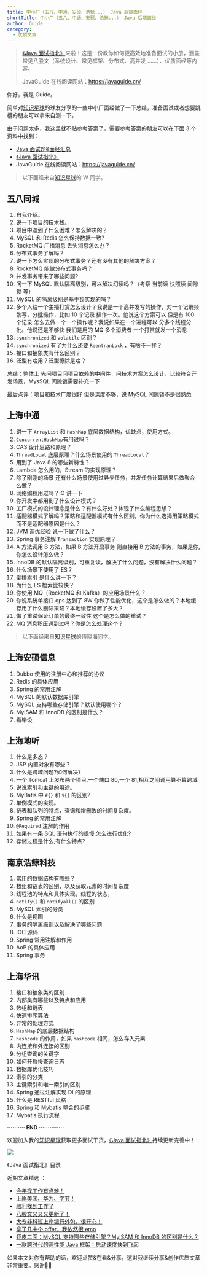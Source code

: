 ```yaml
---
title: 中小厂（五八、中通、安硕、浩鲸...） Java 后端面经
shortTitle: 中小厂（五八、中通、安硕、浩鲸...） Java 后端面经
author: Guide
category:
  - 优质文章
---
```


> [《Java 面试指北》](https://mp.weixin.qq.com/s?__biz=Mzg2OTA0Njk0OA==&mid=2247519384&idx=1&sn=bc7e71af75350b755f04ca4178395b1a&chksm=cea1c353f9d64a458f797696d4144b4d6e58639371a4612b8e4d106d83a66d2289e7b2cd7431&token=660789642&lang=zh_CN&scene=21#wechat_redirect)来啦！这是一份教你如何更高效地准备面试的小册，涵盖常见八股文（系统设计、常见框架、分布式、高并发 ......）、优质面经等内容。
> 
> JavaGuide 在线阅读网站：https://javaguide.cn/

你好，我是 Guide。

简单对[知识星球](https://mp.weixin.qq.com/s?__biz=Mzg2OTA0Njk0OA==&mid=2247519201&idx=1&sn=b910e72ec34a1447ecece7e993bc977d&chksm=cea1c42af9d64d3c69ba4849fc9175b26a2219d67c2aa6dabb7b73d95f4c41b8a9461e818243&token=1878783075&lang=zh_CN&scene=21#wechat_redirect)的球友分享的一些中小厂面经做了一下总结，准备面试或者想要跳槽的朋友可以拿来自测一下。  

由于问题太多，我这里就不贴参考答案了，需要参考答案的朋友可以在下面 3 个资料中找到：

*   [Java 面试题&面经汇总](https://mp.weixin.qq.com/mp/appmsgalbum?__biz=Mzg2OTA0Njk0OA==&action=getalbum&album_id=1352302538565189634&scene=173&from_msgid=2247521040&from_itemidx=1&count=3&nolastread=1#wechat_redirect)
*   [《Java 面试指北》](https://mp.weixin.qq.com/s?__biz=Mzg2OTA0Njk0OA==&mid=2247519384&idx=1&sn=bc7e71af75350b755f04ca4178395b1a&chksm=cea1c353f9d64a458f797696d4144b4d6e58639371a4612b8e4d106d83a66d2289e7b2cd7431&token=660789642&lang=zh_CN&scene=21#wechat_redirect)
*   JavaGuide 在线阅读网站：https://javaguide.cn/

> 以下面经来自[知识星球](https://mp.weixin.qq.com/s?__biz=Mzg2OTA0Njk0OA==&mid=2247519201&idx=1&sn=b910e72ec34a1447ecece7e993bc977d&chksm=cea1c42af9d64d3c69ba4849fc9175b26a2219d67c2aa6dabb7b73d95f4c41b8a9461e818243&token=1878783075&lang=zh_CN&scene=21#wechat_redirect)的 W 同学。

五八同城
----

1.  自我介绍。
2.  说一下项目的技术栈。
3.  项目中遇到了什么困难？怎么解决的？
4.  MySQL 和 Redis 怎么保持数据一致?
5.  RocketMQ 广播消息 丢失消息怎么办？
6.  分布式事务了解吗？
7.  说一下怎么实现的分布式事务？还有没有其他的解决方案？
8.  RocketMQ 能做分布式事务吗？
9.  并发事务带来了哪些问题?
10.  问一下 MySQL 默认隔离级别，可以解决幻读吗？（考察 当前读 快照读 间隙锁 等）
11.  MySQL 的隔离级别是基于锁实现的吗？
12.  多个人给一个主播打赏怎么设计？我说是一个高并发写的操作，对一个记录频繁写，分批操作，比如 10 个记录 操作一次。他说这个方案可以 但是有 100 个记录 怎么去做一个一个操作呢？我说如果在一个进程可以 分多个线程分批。他说还是不够快 我们是用的 MQ 多个消费者 一个打赏就发一个消息
13.  `synchronized` 和 `volatile` 区别？
14.  `synchronized` 有了为什么还要 `ReentranLock` ，有啥不一样？
15.  接口和抽象类有什么区别？
16.  泛型有啥用？泛型擦除是啥？

总结：整体上 先问项目问项目依赖的中间件，问技术方案怎么设计，比较符合开发场景，MysSQL 间隙锁需要补充一下

最后点评：项目和技术广度很好 但是深度不够，说 MySQL 间隙锁不是很熟悉

上海中通
----

1.  讲一下 `ArrayList` 和 `HashMap` 底层数据结构，优缺点，使用方式。
2.  `ConcurrentHashMap`有用过吗？
3.  CAS 设计思路和原理？
4.  `ThreadLocal` 底层原理？什么场景使用的 `ThreadLocal`？
5.  用到了 Java 8 的哪些新特性？
6.  Lambda 怎么用的，Stream 的实现原理？
7.  除了刚刚的场景 还有什么场景使用过异步任务，并发任务计算结果后做聚合 么做？
8.  网络编程用过吗？IO 讲一下
9.  你开发中都用到了什么设计模式？
10.  工厂模式的设计理念是什么？有什么好处？体现了什么编程思想？
11.  适配器模式了解吗？策略和适配器模式有什么区别，你为什么选择用策略模式而不是适配器原因是什么？
12.  JVM 调优经验 说一下做了什么？
13.  Spring 事务注解 `Transaction` 实现原理？
14.  A 方法调用 B 方法，如果 B 方法开启事务 则直接用 B 方法的事务，如果是你,你怎么设计怎么做？
15.  InnoDB 的默认隔离级别，可重复读，解决了什么问题，没有解决什么问题？
16.  什么场景下使用了 ES？
17.  倒排索引 是什么讲一下？
18.  为什么 ES 检索比较快？
19.  你使用 MQ（RocketMQ 和 Kafka）的应用场景什么？
20.  你说系统单接口 qps 达到了 8W 你做了性能优化，这个是怎么做的？本地缓存用了什么删除策略？本地缓存设置了多大？
21.  做了重试保证订单的最终一致性 这个是怎么做的重试？
22.  MQ 消息积压遇到过吗？你是怎么处理这个？

> 以下面经来自[知识星球](https://mp.weixin.qq.com/s?__biz=Mzg2OTA0Njk0OA==&mid=2247519201&idx=1&sn=b910e72ec34a1447ecece7e993bc977d&chksm=cea1c42af9d64d3c69ba4849fc9175b26a2219d67c2aa6dabb7b73d95f4c41b8a9461e818243&token=1878783075&lang=zh_CN&scene=21#wechat_redirect)的傅晓海同学。

上海安硕信息
------

1.  Dubbo 使用的注册中心和推荐的协议
2.  Redis 的具体应用
3.  Spring 的常用注解
4.  MySQL 的默认数据库引擎
5.  MySQL 支持哪些存储引擎？默认使用哪个？
6.  MyISAM 和 InnoDB 的区别是什么？
7.  看毕设

上海地听
----

1.  什么是多态？
2.  JSP 内置对象有哪些？
3.  什么是跨域问题?如何解决?
4.  一个 Tomcat 上发布两个项目,一个端口 80,一个 81,相互之间调用算不算跨域
5.  说说索引和主键的用途。
6.  MyBatis 中 `#{}` 和 `${}` 的区别?
7.  单例模式的实现。
8.  链表和队列的特点，查询和增删改的时间复杂度。
9.  Spring 的常用注解
10.  `@Required` 注解的作用
11.  如果有一条 SQL 语句执行的很慢,怎么进行优化?
12.  存储过程是什么,有什么特点?

南京浩鲸科技
------

1.  常用的数据结构有哪些？
2.  数组和链表的区别，以及获取元素的时间复杂度
3.  线程池的特点和具体实现，线程的状态，
4.  `notify()` 和 `notifyall()` 的区别
5.  MySQL 索引的分类
6.  什么是视图
7.  事务的隔离级别以及解决了哪些问题
8.  IOC 源码
9.  Spring 常用注解和作用
10.  AoP 的具体应用
11.  Spring 事务

上海华讯
----

1.  接口和抽象类的区别
2.  内部类有哪些以及特点和应用
3.  数组和链表
4.  快速排序算法
5.  异常的处理方式
6.  `HashMap` 的底层数据结构
7.  `hashcode` 的作用，如果 `hashcode` 相同，怎么存入元素
8.  内连接和外连接的区别
9.  分组查询的关键字
10.  如何开启慢查询日志
11.  数据库优化技巧
12.  索引的分类
13.  主键索引和唯一索引的区别
14.  Spring 通过注解实现 DI 的原理
15.  什么是 RESTful 风格
16.  Spring 和 Mybatis 整合的步骤
17.  Mybatis 执行流程

**·········· END ··············**

欢迎加入我的[知识星球](https://mp.weixin.qq.com/s?__biz=Mzg2OTA0Njk0OA==&mid=2247519201&idx=1&sn=b910e72ec34a1447ecece7e993bc977d&chksm=cea1c42af9d64d3c69ba4849fc9175b26a2219d67c2aa6dabb7b73d95f4c41b8a9461e818243&token=1878783075&lang=zh_CN&scene=21#wechat_redirect)获取更多面试干货，[《Java 面试指北》](https://mp.weixin.qq.com/s?__biz=Mzg2OTA0Njk0OA==&mid=2247519384&idx=1&sn=bc7e71af75350b755f04ca4178395b1a&chksm=cea1c353f9d64a458f797696d4144b4d6e58639371a4612b8e4d106d83a66d2289e7b2cd7431&token=660789642&lang=zh_CN&scene=21#wechat_redirect)持续更新完善中！

![](https://mmbiz.qpic.cn/mmbiz_png/iaIdQfEric9TyGIdWmVOht6AvFIs6gqH9ZgaajiaKxicyza3eq3PWjcRRrSxSFQicFBkkQUORWxYibtsWHlHqLjhic9Sg/640?wx_fmt=png)

《Java 面试指北》目录

近期文章精选 ：

*   [今年找工作有点难！](https://mp.weixin.qq.com/s?__biz=Mzg2OTA0Njk0OA==&mid=2247521303&idx=1&sn=4b61fcc28bb3c92732f7e92bbbe7e60b&chksm=cea1dbdcf9d652ca2aad9e505908a33e246f375e6cdf482b11882e3f8b843e83c8615142cd0f&token=538611389&lang=zh_CN&scene=21#wechat_redirect)
*   [上岸美团、华为、字节！](https://mp.weixin.qq.com/s?__biz=Mzg2OTA0Njk0OA==&mid=2247520849&idx=1&sn=cc6631b532239ffcf615df7a79c018da&chksm=cea1dd9af9d6548cece4e4819a9ebf5002ace11fe61aed7e10c50a2ac29ae1b525587b508db8&token=2094715744&lang=zh_CN&scene=21#wechat_redirect)
*   [顺利找到工作了](https://mp.weixin.qq.com/s?__biz=Mzg2OTA0Njk0OA==&mid=2247521040&idx=1&sn=d075c86309fe0e1b46517062557df04f&chksm=cea1dcdbf9d655cdd16e38749b46a12428c996b56543f693dc696026773801133a86ba83bc2e&token=787347680&lang=zh_CN&scene=21#wechat_redirect)
*   [八股文又又又更新了！](https://mp.weixin.qq.com/s?__biz=Mzg2OTA0Njk0OA==&mid=2247519384&idx=1&sn=bc7e71af75350b755f04ca4178395b1a&chksm=cea1c353f9d64a458f797696d4144b4d6e58639371a4612b8e4d106d83a66d2289e7b2cd7431&token=660789642&lang=zh_CN&scene=21#wechat_redirect)
*   [大专非科班上岸银行外包，很开心！](https://mp.weixin.qq.com/s?__biz=Mzg2OTA0Njk0OA==&mid=2247520826&idx=1&sn=ac878b8e415e5d4d713378f27c7f1d35&chksm=cea1ddf1f9d654e753b3718ebb67d9a54c33f14f4a05e2b7527f62c5739983811bba7483d292&token=2094715744&lang=zh_CN&scene=21#wechat_redirect)
*   [拿了几十个 offer，我依然很 emo](https://mp.weixin.qq.com/s?__biz=Mzg2OTA0Njk0OA==&mid=2247520785&idx=1&sn=406ca2c06c531f69a063252e829e59c4&chksm=cea1dddaf9d654cc0a821c5e5f9ecc3ad99d5b22d90a0b081b1da0182624d476c2617d07cb52&token=2094715744&lang=zh_CN&scene=21#wechat_redirect)
*   [虾皮二面：MySQL 支持哪些存储引擎？MyISAM 和 InnoDB 的区别是什么？](https://mp.weixin.qq.com/s?__biz=Mzg2OTA0Njk0OA==&mid=2247520732&idx=1&sn=f786634cfa830214e3ac5e70b7bbe748&chksm=cea1de17f9d657012c4156b140fd69da758c9786681835901b51ae893f7adf13b687caa2d68e&token=2094715744&lang=zh_CN&scene=21#wechat_redirect)
*   [一款跨时代的高性能 Java 框架！启动速度快到飞起](https://mp.weixin.qq.com/s?__biz=Mzg2OTA0Njk0OA==&mid=2247520633&idx=1&sn=aec35af40e3ed3b1e844addd04e31af5&chksm=cea1deb2f9d657a46a0684bbcbcb2900cebff39a2b2746a4a809b6b5306bce08d4382efd5ca8&token=2094715744&lang=zh_CN&scene=21#wechat_redirect)

如果本文对你有帮助的话，欢迎点赞&在看&分享，这对我继续分享&创作优质文章非常重要。感谢🙏🏻